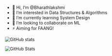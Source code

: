 - 👋 Hi, I’m @Bharathlakshmi
- 👀 I’m interested in Data Structures & Algorithms
- 🌱 I’m currently learning System Design
- 🔭 I’m looking to collaborate on ML
- ⚡ Aiming for FAANG!

![GitHub stats](https://github-readme-stats.vercel.app/api?username=Bharathlakshmi&theme=tokyonight&show_icons=true&&hide=issues,contribs)

![GitHub Stats](https://github-readme-stats.vercel.app/api?username=Bharathlakshmi&theme=radical&show_icons=true&&hide=issues,contribs)
